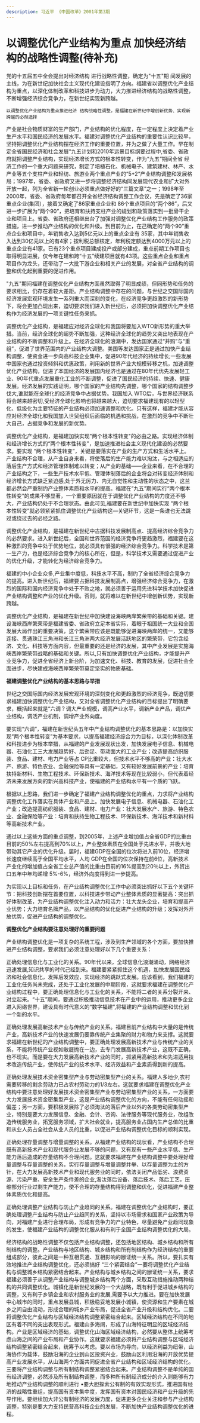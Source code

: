 ```yaml
---
description: 习近平 《中国改革》2001年第3期
---
```


# 以调整优化产业结构为重点 加快经济结构的战略性调整(待补充)

党的十五届五中全会提出对经济结构 进行战略性调整，确定为"十五"期 间发展的主线，为在新世纪加快社会主义现代化建设指明了方向。福建省以调整优化产业结构为重点，以深化体制改革和科技进步为动力，大力推进经济结构的战略性调整，不断增强经济综合竞争力，在新世纪实现新跨越。

`以调整优化产业结构为重点推进经济 结构战略性调整，是福建在新世纪中增创新优势、实现新跨越的必然选择`

产业是社会物质财富的生产部门，产业结构的优化程度，在一定程度上決定着产业生产水平和国民经济的发展水平。福建对调整优化产业结构的重要性认识比较早，坚持把调整优化产业结构摆在经济工作的重要位置，并为之做了大量工作。早在制定全省国民经济和社会发展“九五计划和2010年远景目标纲要过程中,省委、省政府就把调整产业结构，实现经济增长方式的根本性转变，作为“九五”期间全省 经济工作的一个重大问题来研究，制定了培植石化、机械电子、建筑建材、林产、水产业等五个支柱产业和轻纺、旅游业两个重点产业的“5+2“产业结构调整和发展格局；1997年，省委、省政府又进一步将调整经济结构同发展现代农业和扩大对外开放一起，列为全省新一轮创业必须重点做好好的“三篇文章”之一；1998年至2000年，省委、省政府每年都召开全省经济结构调整工作会议，先是确定了36家重点企业(集团），接着又确定了86家重点企业和 86个重点项目的“两个86”，后又进一步扩展为“两个90”，把培育和扶持支柱产业的规划和政策落实到一批骨干企业和项目上。省委、省政府还相继出台了加强对调整优化产业结构工作服务的政策措施，进一步推动产业结构的优化和升级。到目前为止，在己确定的“两个90”重点企业和项目中，年销售收入达到5亿元以上的重点企业有 35家，其中年销售收入达到30亿元以上的有4家；按利税总额核定，年利税定额达到4000万元以上的重点企业有41家。已有23个重点项目建成投产或部分建成，重点前期工作项目也取得明显进展，仅今年在建和跨“十五”续建项目就有43项。这些重点企业和重点项目作为龙头，还带动了一大批下游企业和相关产业的发展，对全省产业结构的调整和优化起到重要的促进作用。

"九五"期间福建在调整优化产业结构方面虽然取得了明显成绩，但同形势和任务的要求相比，仍存在着较大差距。产业结构调整中存在的问题，与世纪之交国际国内经济发展宏观环境发生一系列重大而深刻的变化，在经济竞争更趋激烈的新形势下，将会更加凸现出来，迫切要求我们进入新世纪后，必须把加快调整优化产业结构作为经济发展的一项关键性任务来抓。

调整优化产业结构，是福建应对经济全球化和我国将要加入WTO新形势的重大举措。当前，经济全球化的超势不断加强，这种经济全球化的趋势又突出地表现在产业结构的不断调整和升级上。在经济全球化的浪潮中，发达国家通过“并购”与“重组”，促进了世界范围内的产业结构大调整。美国等发达国家正是通过加快产业结构调整，使资金进一步向高科技企业集中，促进90年代经济的持续增长;一些发展中国家也通过投资倾斜和优惠政策，利用新的世界产业大规模转移之机，加速调整优化产业结构，促进了本国经济的发展国内经济也是通过在80年代优先发展轻工业、90年代重点发展重化工业的不断调整，促进了国民经济的持续、快速、健康发展。经济发展的实践证明，哪个国家的产业结构先调整，哪个国家的结构调整步伐大,谁就能在全球化的经济竞争中占据优势。我国加入 WTO后，与世界经济联系将会越来越密切,受经济全球化影响也将越来越大，迫切要求福建现有的以轻型化、低级化为主要特征的产业结构必须加速调整和优化。只有这样，福建才能从容应对经济全球化和我国加入世贸组织后面临的机遇和挑战，在激烈的竞争中不断壮大自己，占据竞争和发展的新优势。

调整优化产业结构，是福建加快实现"两个根本性转变"的必由之路。实现经济体制和经济增长方式的“两个根本性转变"，是加速推进社会主义现代化建设的必然要求。要实现 “两个根本性转变”，关键是要落实在产业的生产方式和生活水平上。产业结构不合理，从产业自身来看，将使落后的生产能力难以淘汰，与之相适应的落后生产方式和经济管理体制难以转变；从产业的基础——企业来看，在不合理的产业结构之下，一些生产技术水平低、管理体制落后的企业将会对转变经济体制和经济增长方式缺乏紧迫感,处于外无厉力、内无自觉性和主动性的状态之中，这兰都必然会严重制约产业整体素质和水平的提高。福建在“九五”期间实行“两个根本性转变”的成果不够显著，一个重要原因就在于调整优化产业结构的力度还不够大，产业结构仍处于不合理状态。由此可见,福建要在新世纪中加快实现 “两个根本性转变”就必领紧紧抓住调整优化产业结构这—关键环节，这是一条谁也无法跳过或绕过去的必经之路。

调整优化产业结构，是福建在新世纪中古据科技发展制高点、提高经济综合竞争力的必然要求。进入新世纪后，全国和世界范国的经济竞争将更趋激烈，福建要在这种激烈的竞争中处于优势地位，就必须具有很强的经济综合竞争力。科学技术是第一生产力，也是经济综合竞争力的核心所在，但是，科学技术又需要通过促进产业的优化升级，才能转化为经济综合竞争力。

福建的中小企业众多,产业集中度低，科技水平不高，制约了全省经济综合竞争力的提高。进入新世纪后，福建要占据科技发展制高点，增强经济综合竞争力，在激烈的国际和国内经济竞争中处于不败之地，就必须善于运用先进科学技术加快促进产业结构调整和产业的优化升级。否则，就将难以在新世纪中增创新优势，实现新跨越。

调整优化产业结构，是福建在新世纪中加快建设海岟两岸繁荣带的基础和关键。建设海峡西岸繁荣带是福建省委、省政府立足本省实际，着眼于祖国统一大业和全国发展大局作出的重要决策，这个繁荣带应该是既能够促进海映两岸的统一，又能够连接、贯通珠江三角洲和长江三角洲两大经济发展活跃地区的繁荣带，它包含经济、文化、科技等方面内容，但最重要的还是经济的发展，其中产业发展是实施海峡西岸繁荣带战略的基础和关键。所以,只有加快调整优化产业结构，才能提升产业竞争力，促进全省经济上新台阶，为加速文化、科技、教育的发展，促进社会全面进步，尽快建成海岟西岸繁荣带莫定坚实的物质基础。

**福建调整优化产业结构的基本思路与举措**

世纪之交国际国内经济发展宏观环境的深刻变化和更趋激烈的经济竞争，既迫切要求福建加快调整优化产业结构，又对全省调整优化产业结构的目标提出了明确要求，概括起来就是“六调？调大产业规模，调高产业水平，调新产业产品，调优产业结构，调活产业机制，调增产业外向度。

要实现“六调”，福建在新世纪头五年中产业结构调整优化的基本思路是：以加快实现“两个根本性转变”为基本要求，以提高福建经济综合力为目标，以深化体制改革和科技进步为根本举措，从福建的产业发展现状出发，加快发展电子信息、机械电器、石油化工三大发展趋势好、后劲足、带动面大的工业产业；改造提高纺织服装、食品、建材、电力产业等占 CP比重较大，但技术水平不够高的产业：壮大水产、旅游、特色农业、金融保险等具有一定基础，又有较好发展前景的产业：培育扶持新材料、生物工程技术、环保新技术、海洋技术等现在比较弱小，但代表着经济未来发展方向的新兴高科技产业，使福建的产业结构水平有一个质的飞跃。

根据以上思路，我们进一步确定了福建产业结构调整优化的重点，力求将产业结构调整优化工作落实在具体产业和产品上。加快发展电子信息、机械电器、石油化工产业；改造提高纺织服装、食品、建材、电力产业：壮大发展水产、旅游、特色农业、金融保险等产业：培育和扶持生物工程技术、环保新技术、海洋技术和新材料等高新技术产业。

通过以上这些方面的重点调整，到2005年，上述产业增加值占全省GDP的比重由目前的50%左右提高到70%以上，产业整体素质在全国处于先进水平，并极大地带动其它产业的优化升级。届时，福建GDP在全国的位次将进入前10位，经济增长速度继续高于全国平均水平，人均 GDP在全国的位次保持在前6位，高新技术产业化的增加值占全省工业总产值的比重由目前的16%提高到20％以上，外贸出口五年中年均递增 5%-6%，经济外向度得到进一步提高。

为实现以上目标和任务，在产业结构调整优化工作中必须突出抓好以下五个关键环节：把科技创新摆在首要位置，以科技进步带动产业整体素质的显著提高：突出抓好体制改革，为产业结构调整优化注入动力和活力：壮大龙头企业，培育和提高产业优势；大力培育名牌产品，以产品结构的优化促进产业结构的升级；发挥对外开放优势，促进产业结构的调整优化。

**调整优化产业结构要注意处理好的重要问题**

产业结构调整优化是一项复杂的系统工程，涉及到生产领域的各个方面，要加快推进产业结构调整，要求我们必须注意处理好以下几个重要关系：

正确处理信息化与工业化的关系。90年代以来，全球信息化浪潮涌动，网络经济迅速发展,知识共享的时代己经到来。福建要紧紧抓住这个机遇，加快发展国民经济和社会信息化，发挥后发效应，实现经济的跳跃式发展。应该看到，我们福建的工业化任务尚未完成，还处于工业化发展的中期阶段，这就要求福建在调整优化产业结构过程中，要正确处理信息化与工业化的关系，不能将二者的关系分裂开来、对立起来。“十五”期间，要通过积极推动信息技术在产业中的运用，推动更多企业进入网络世界，建设具有时代意义的“数字福建”,将福建的产业结构调整和优化到一个新的水平。

正确处理发展高新技术产业与传统产业的关系。福建目前产业结构中大量的是传统产业，高新技术产业的快速发展仍要靠传统产业集聚的财力和物力来支撑。这就要求福建在新世纪的产业结构调整中，要正确处理发展高新技术产业与传统产业的关系，不能将传统产业视如敝屣抛在一边，去专门发展高新技术产业，这既不正确，也不现实。而是要在大力发展高新技术产业的同时，抓紧用高新技术和先进适用技术改造传统产业，使传统产业的技术水平、经济效益和产业素质得到新的提高。

正确处理发展技术资金密集型产业与劳动密集型产业的关系。福建人多地少,农村需要转移的剩余劳动力已占农村劳动力的1/3左右。这就要求福建在调整优化产业结构中要注意处理好发展技术资金密集型产业与劳动密集型产业的关系，一方面要大力发展技术资金密集型产业，这是产业结构调整优化的方向，不能有任何动摇和偏差；另一方面，要积极发展除了必须淘汰的落后产业以外的各类劳动密集型产业，特别是要大力发展信息、金融、会计、咨询、法律服务等现代服务业，改组改造传统服务业，拓宽服务领域，扩大社会就业，提高服务业占国内生产总值的比重和从业人员占全社会从业人员的比重，以促进产业结构调整优化目标的顺利实现。

正确处理存量调整与增量调整的关系。从福建产业结构的现状看，产业结构不合理既有高新技术产业和现代服务业发展不够的问题，又有现有一些产业水平低、生产能力落后造成的存量结构不合理问题。这就要求福建在产业结构调整中要处理好增量调整与存量调整的关系，实行存量调整与增量调整并举、以存量调整为主的方针，在大力发展高新技术产业和现代服务业的同时，依法关闭产品低劣、浪费资源、污染严重、安全生产条件差的企业,淘汰落后设备、落后技术、落后工艺，压缩部分行业过剩生产能力，使不合理的存量结构得到调整和优化，促进福建产业整体素质优化和提高。

正确处理调整产业结构与防止产业趋同的关系。福建在调整优化产业结构时，要正确处理调整产业结构与防止产业趋同的关系，坚持以市场需求和国家产业政策为导向，对福建产业进行合理布局，形成有竞争力的产业特色，尽量避免产业趋同现象的发生，使福建产业结构的调整优化服从和有利于全国产业结构调整优化的大局。

经济结构的战略性调整不仅包括产业结构调整，还包括地区结构、城乡结构和所有制结构的调整。产业结构与地区结构、城乡结构和所有制结构作为经济结构的重要组成部分，彼此之间是一种互相贯通、互相影响的辦证统一关系。所以，要扎实有效地推进产业结构调整优化，还必须搞好 “三个紧密结合”一要将调整优化产业结构与调整城乡结构紧密结合起来。产业结构与城乡结构之间的辦证统一关系，要求福建必须善于从调整产业结构与调整城乡结构两个方面，采取互动措施推动两种结构的共同调整优化。城镇化是新世纪发展的一个大战略，既有利于促进城乡结构的调整，又有利于乡镇企业和农村服务业的发展,需要予以大力推进。要在加快发展中心城市的同时，重点发展县城，积极稳妥地发展小城镇，使资源和生产要素在城乡之间自由流动，形成合理的城乡产业布局，促进全省产业升级和结构优化。二要将调整优化产业结构与区域经济结构调整紧密结合起来。区域经济结构在不同的地区有着不同的突出表现形式。福建山多海阔，形成了山海特征明显的区域经济结构。产业是区域经济的基础，调整优化山海区域经济结构，必然要从整体上统筹考虑山海之间的产业布局和产业协作。这就要求福建必须将产业结构调整与区域经济结构调整紧密结合起来，统筹予以考虑。要以市场为导向，以经济利益为纽带，山海协作为载体，鼓励沿海的企业到山区投资兴业，鼓励山区利用沿海的开放优势提高产业发展水平，从山海两个方面共同促进全省产业结构和区域经济结构的优化。三要将产业结构调整与所有制结构调整紧密结合起来。产业结构调整不是单纯的国有经济调整，必然涉及所有制结构调整，而多种所有制经济成分的介入则能够有力地推动产业结构调整的顺利进行 •要大胆探索公有制的有效实现形式，推进国有经济的战略性重组，提高国有资本集中度，发挥国有资本对国民经济和产业升级的先导作用。要继续加大非公有制经济的发展力度，促进更多企业关注和参与产业结构调整，特别是要大力支持民营高科技企业的发展，不断加快产业结构调整优化的进程。
